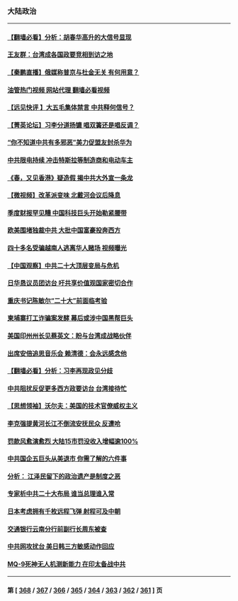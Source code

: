 ### 大陆政治
---
#### [【翻墙必看】分析：胡春华高升的大信号显现](../../pages/ncid277/n13808142.md?08231245) 
#### [王友群：台湾成各国政要竞相到访之地](../../pages/ncid277/n13807989.md?08231245) 
#### [【秦鹏直播】俄媒称普京与杜金无关 有何用意？](../../pages/ncid277/n13807973.md?08231245) 
#### [油管热门视频 网站代理 翻墙必看视频](http://209.222.30.114:81/youtube.html?08231245)
#### [【远见快评 】大五毛集体禁言 中共释何信号？](../../pages/ncid277/n13807969.md?08231245) 
#### [【菁英论坛】习李分道扬镳 唱双簧还是唱反调？](../../pages/ncid277/n13807948.md?08231245) 
#### [“你不知道中共有多邪恶”美力促盟友封杀华为](../../pages/ncid277/n13807923.md?08231245) 
#### [中共限电持续 冲击特斯拉等制造商和电动车主](../../pages/ncid277/n13807864.md?08231245) 
#### [《春，又见香港》疑造假 揭中共大外宣一条龙](../../pages/ncid277/n13807803.md?08231245) 
#### [【微视频】改革派变味 北戴河会议后降息](../../pages/ncid277/n13807743.md?08231245) 
#### [季度财报罕见糟 中国科技巨头开始勒紧腰带](../../pages/ncid277/n13807769.md?08231245) 
#### [欧美围堵独裁中共 大批中国富豪投奔西方](../../pages/ncid277/n13807782.md?08231245) 
#### [四十多名受骗越南人逃离华人赌场 视频曝光](../../pages/ncid277/n13807700.md?08231245) 
#### [【中国观察】中共二十大顶层变局与危机](../../pages/ncid277/n13807625.md?08231245) 
#### [日华恳议员团访台 吁共享价值观国家密切合作](../../pages/ncid277/n13807645.md?08231245) 
#### [重庆书记陈敏尔“二十大”前面临考验](../../pages/ncid277/n13807462.md?08231245) 
#### [柬埔寨打工诈骗案发酵 幕后或涉中国黑帮巨头](../../pages/ncid277/n13807616.md?08231245) 
#### [美国印州州长见蔡英文：盼与台湾成战略伙伴](../../pages/ncid277/n13807538.md?08231245) 
#### [出席安倍追思音乐会 赖清德：会永远感念他](../../pages/ncid277/n13807457.md?08231245) 
#### [【翻墙必看】分析：习李再现政见分歧](../../pages/ncid277/n13807400.md?08231245) 
#### [中共阻扰反促更多西方政要访台 台湾接待忙](../../pages/ncid277/n13807337.md?08231245) 
#### [【思想领袖】沃尔夫：美国的技术官僚威权主义](../../pages/ncid277/n13798274.md?08231245) 
#### [李克强提黄河长江不倒流安抚民众 反遭呛](../../pages/ncid277/n13807300.md?08231245) 
#### [罚款风愈演愈烈 大陆15市罚没收入增幅逾100%](../../pages/ncid277/n13807273.md?08231245) 
#### [中共国企五巨头从美退市 你需了解的六件事](../../pages/ncid277/n13807245.md?08231245) 
#### [分析： 江泽民留下的政治遗产是制度之恶](../../pages/ncid277/n13806972.md?08231245) 
#### [专家析中共二十大布局 谁当总理谁入常](../../pages/ncid277/n13807204.md?08231245) 
#### [日本考虑拥有千枚远程飞弹 射程可及中朝](../../pages/ncid277/n13807125.md?08231245) 
#### [交通银行云南分行前副行长周东被查](../../pages/ncid277/n13806993.md?08231245) 
#### [中共网攻扰台 美日韩三方敏感动作回应](../../pages/ncid277/n13806968.md?08231245) 
#### [MQ-9死神无人机测新能力 在印太备战中共](../../pages/ncid277/n13805652.md?08231245) 

---
#### 第 [ [368](./368.md?08231245) / [367](./367.md?08231245) / [366](./366.md?08231245) / [365](./365.md?08231245) / [364](./364.md?08231245) / [363](./363.md?08231245) / [362](./362.md?08231245) / [361](./361.md?08231245) ] 页
